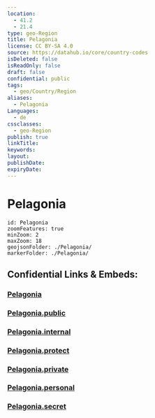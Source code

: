 ```yaml
---
location:
  - 41.2
  - 21.4
type: geo-Region
title: Pelagonia
license: CC BY-SA 4.0
source: https://datahub.io/core/country-codes
isDeleted: false
isReadOnly: false
draft: false
confidential: public
tags:
  - geo/Country/Region
aliases:
  - Pelagonia
Languages:
  - de
cssclasses:
  - geo-Region
publish: true
linkTitle:
keywords:
layout:
publishDate:
expiryDate:
---
```


# Pelagonia

```leaflet
id: Pelagonia
zoomFeatures: true 
minZoom: 2 
maxZoom: 18
geojsonFolder: ./Pelagonia/
markerFolder: ./Pelagonia/
```


## Confidential Links & Embeds: 

### [Pelagonia](/_Standards/Earth/Continent/Europe/Europe~South/Macedonia~North/Municipalities~Macedonia/Pelagonia.md) 

### [Pelagonia.public](/_public/Earth/Continent/Europe/Europe~South/Macedonia~North/Municipalities~Macedonia/Pelagonia.public.md) 

### [Pelagonia.internal](/_internal/Earth/Continent/Europe/Europe~South/Macedonia~North/Municipalities~Macedonia/Pelagonia.internal.md) 

### [Pelagonia.protect](/_protect/Earth/Continent/Europe/Europe~South/Macedonia~North/Municipalities~Macedonia/Pelagonia.protect.md) 

### [Pelagonia.private](/_private/Earth/Continent/Europe/Europe~South/Macedonia~North/Municipalities~Macedonia/Pelagonia.private.md) 

### [Pelagonia.personal](/_personal/Earth/Continent/Europe/Europe~South/Macedonia~North/Municipalities~Macedonia/Pelagonia.personal.md) 

### [Pelagonia.secret](/_secret/Earth/Continent/Europe/Europe~South/Macedonia~North/Municipalities~Macedonia/Pelagonia.secret.md)

